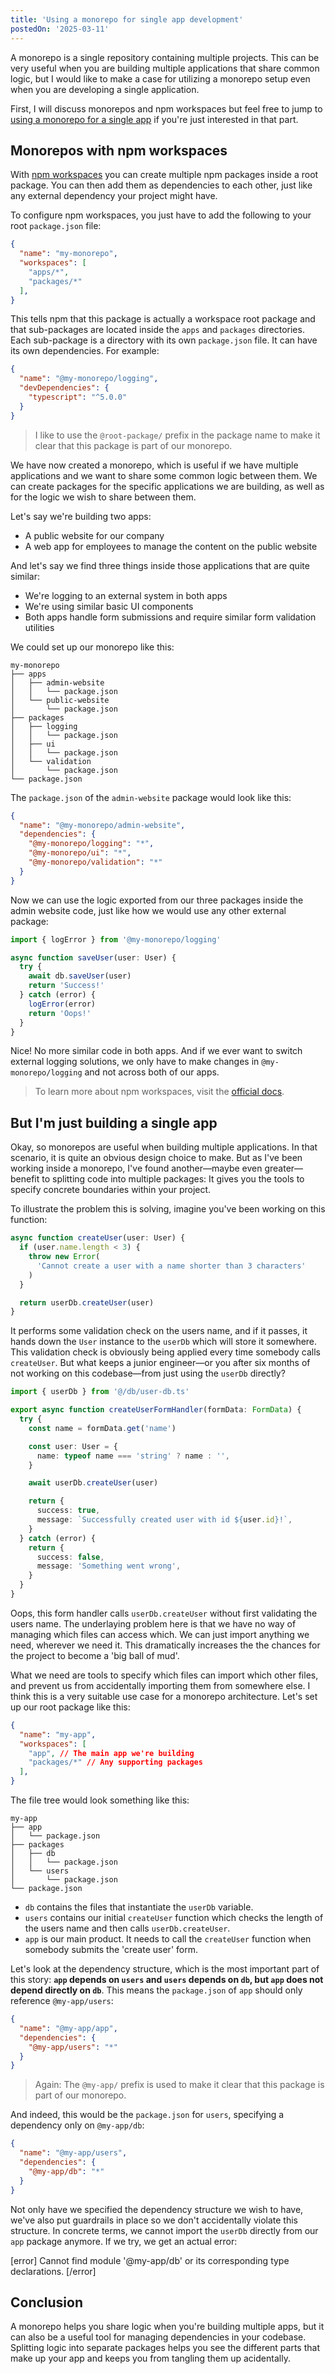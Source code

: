 ```yaml
---
title: 'Using a monorepo for single app development'
postedOn: '2025-03-11'
---
```


A monorepo is a single repository containing multiple projects. This can be very useful when you are building multiple applications that share common logic, but I would like to make a case for utilizing a monorepo setup even when you are developing a single application.

First, I will discuss monorepos and npm workspaces but feel free to jump to [using a monorepo for a single app](#but-i-m-just-building-a-single-app) if you're just interested in that part.

## Monorepos with npm workspaces

With [npm workspaces](https://docs.npmjs.com/cli/using-npm/workspaces) you can create multiple npm packages inside a root package. You can then add them as dependencies to each other, just like any external dependency your project might have.

To configure npm workspaces, you just have to add the following to your root `package.json` file:

```json@my-monorepo/package.json
{
  "name": "my-monorepo",
  "workspaces": [
    "apps/*",
    "packages/*"
  ],
}
```

This tells npm that this package is actually a workspace root package and that sub-packages are located inside the `apps` and `packages` directories. Each sub-package is a directory with its own `package.json` file. It can have its own dependencies. For example:

```json@my-monorepo/packages/logging/package.json
{
  "name": "@my-monorepo/logging",
  "devDependencies": {
    "typescript": "^5.0.0"
  }
}
```

> I like to use the `@root-package/` prefix in the package name to make it clear that this package is part of our monorepo.

We have now created a monorepo, which is useful if we have multiple applications and we want to share some common logic between them. We can create packages for the specific applications we are building, as well as for the logic we wish to share between them.

Let's say we're building two apps:

- A public website for our company
- A web app for employees to manage the content on the public website

And let's say we find three things inside those applications that are quite similar:

- We're logging to an external system in both apps
- We're using similar basic UI components
- Both apps handle form submissions and require similar form validation utilities

We could set up our monorepo like this:

```
my-monorepo
├── apps
│   ├── admin-website
│   │   └── package.json
│   └── public-website
│       └── package.json
├── packages
│   ├── logging
│   │   └── package.json
│   ├── ui
│   │   └── package.json
│   └── validation
│       └── package.json
└── package.json
```

The `package.json` of the `admin-website` package would look like this:

```json@apps/admin-website/package.json
{
  "name": "@my-monorepo/admin-website",
  "dependencies": {
    "@my-monorepo/logging": "*",
    "@my-monorepo/ui": "*",
    "@my-monorepo/validation": "*"
  }
}
```

Now we can use the logic exported from our three packages inside the admin website code, just like how we would use any other external package:

```ts@my-monorepo/apps/admin-portal/save-user.ts
import { logError } from '@my-monorepo/logging'

async function saveUser(user: User) {
  try {
    await db.saveUser(user)
    return 'Success!'
  } catch (error) {
    logError(error)
    return 'Oops!'
  }
}
```

Nice! No more similar code in both apps. And if we ever want to switch external logging solutions, we only have to make changes in `@my-monorepo/logging` and not across both of our apps.

> To learn more about npm workspaces, visit the [official docs](https://docs.npmjs.com/cli/using-npm/workspaces).

## But I'm just building a single app

Okay, so monorepos are useful when building multiple applications. In that scenario, it is quite an obvious design choice to make. But as I've been working inside a monorepo, I've found another—maybe even greater—benefit to splitting code into multiple packages: It gives you the tools to specify concrete boundaries within your project.

To illustrate the problem this is solving, imagine you've been working on this function:

```ts
async function createUser(user: User) {
  if (user.name.length < 3) {
    throw new Error(
      'Cannot create a user with a name shorter than 3 characters'
    )
  }

  return userDb.createUser(user)
}
```

It performs some validation check on the users name, and if it passes, it hands down the `User` instance to the `userDb` which will store it somewhere. This validation check is obviously being applied every time somebody calls `createUser`. But what keeps a junior engineer—or you after six months of not working on this codebase—from just using the `userDb` directly?

```ts
import { userDb } from '@/db/user-db.ts'

export async function createUserFormHandler(formData: FormData) {
  try {
    const name = formData.get('name')

    const user: User = {
      name: typeof name === 'string' ? name : '',
    }

    await userDb.createUser(user)

    return {
      success: true,
      message: `Successfully created user with id ${user.id}!`,
    }
  } catch (error) {
    return {
      success: false,
      message: 'Something went wrong',
    }
  }
}
```

Oops, this form handler calls `userDb.createUser` without first validating the users name. The underlaying problem here is that we have no way of managing which files can access which. We can just import anything we need, wherever we need it. This dramatically increases the the chances for the project to become a 'big ball of mud'.

What we need are tools to specify which files can import which other files, and prevent us from accidentally importing them from somewhere else. I think this is a very suitable use case for a monorepo architecture. Let's set up our root package like this:

```json@my-app/package.json
{
  "name": "my-app",
  "workspaces": [
    "app", // The main app we're building
    "packages/*" // Any supporting packages
  ],
}
```

The file tree would look something like this:

```
my-app
├── app
│   └── package.json
├── packages
│   ├── db
│   │   └── package.json
│   └── users
│       └── package.json
└── package.json
```

- `db` contains the files that instantiate the `userDb` variable.
- `users` contains our initial `createUser` function which checks the length of the users name and then calls `userDb.createUser`.
- `app` is our main product. It needs to call the `createUser` function when somebody submits the 'create user' form.

Let's look at the dependency structure, which is the most important part of this story: **`app` depends on `users` and `users` depends on `db`, but `app` does not depend directly on `db`**. This means the `package.json` of `app` should only reference `@my-app/users`:

```json@my-app/app/package.json
{
  "name": "@my-app/app",
  "dependencies": {
    "@my-app/users": "*"
  }
}
```

> Again: The `@my-app/` prefix is used to make it clear that this package is part of our monorepo.

And indeed, this would be the `package.json` for `users`, specifying a dependency only on `@my-app/db`:

```json@my-app/packages/users/package.json
{
  "name": "@my-app/users",
  "dependencies": {
    "@my-app/db": "*"
  }
}
```

Not only have we specified the dependency structure we wish to have, we've also put guardrails in place so we don't accidentally violate this structure. In concrete terms, we cannot import the `userDb` directly from our `app` package anymore. If we try, we get an actual error:

[error]
Cannot find module '@my-app/db' or its corresponding type declarations.
[/error]

## Conclusion

A monorepo helps you share logic when you're building multiple apps, but it can also be a useful tool for managing dependencies in your codebase. Splitting logic into separate packages helps you see the different parts that make up your app and keeps you from tangling them up acidentally.
